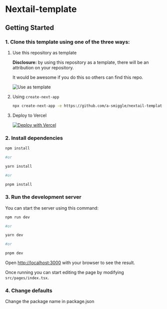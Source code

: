 # Nextail-template

## Getting Started

### 1. Clone this template using one of the three ways:

1. Use this repository as template

   **Disclosure:** by using this repository as a template, there will be an attribution on your repository.

   It would be awesome if you do this so others can find this repo.

   ![Use as template](https://user-images.githubusercontent.com/55318172/129183039-1a61e68d-dd90-4548-9489-7b3ccbb35810.png)

2. Using `create-next-app`

   ```bash
   npx create-next-app -e https://github.com/a-smiggle/nextail-template project-name
   ```

3. Deploy to Vercel

   [![Deploy with Vercel](https://vercel.com/button)](https://vercel.com/new/git/external?repository-url=https%3A%2F%2Fgithub.com%2Fa-smiggle%2Fnextail-template)

### 2. Install dependencies

```bash
npm install

#or

yarn install

#or

pnpm install
```

### 3. Run the development server

You can start the server using this command:

```bash
npm run dev

#or

yarn dev

#or

pnpm dev
```

Open [http://localhost:3000](http://localhost:3000) with your browser to see the result. 

Once running you can start editing the page by modifying `src/pages/index.tsx`.

### 4. Change defaults

Change the package name in package.json
